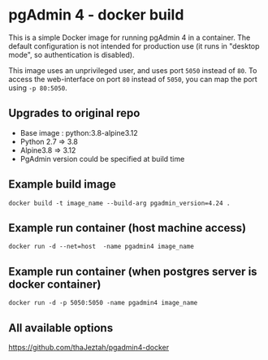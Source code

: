 # pgAdmin 4 - docker build

This is a simple Docker image for running pgAdmin 4 in a container. The default
configuration is not intended for production use (it runs in "desktop mode",
so authentication is disabled).

This image uses an unprivileged user, and uses port `5050` instead of `80`.
To access the web-interface on port `80` instead of `5050`, you can map the
port using `-p 80:5050`.

## Upgrades to original repo

- Base image : python:3.8-alpine3.12
- Python 2.7 => 3.8
- Alpine3.8 => 3.12
- PgAdmin version could be specified at build time

## Example build image
```docker build -t image_name --build-arg pgadmin_version=4.24 .```

## Example run container (host machine access)
```docker run -d --net=host  -name pgadmin4 image_name```

## Example run container (when postgres server is docker container)
```docker run -d -p 5050:5050 -name pgadmin4 image_name```

## All available options
https://github.com/thaJeztah/pgadmin4-docker

